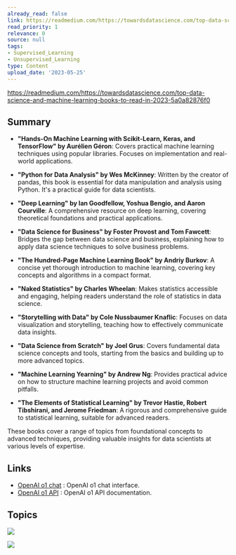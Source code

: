 ```yaml
---
already_read: false
link: https://readmedium.com/https://towardsdatascience.com/top-data-science-and-machine-learning-books-to-read-in-2023-5a0a82876f0
read_priority: 1
relevance: 0
source: null
tags:
- Supervised_Learning
- Unsupervised_Learning
type: Content
upload_date: '2023-05-25'
---
```


https://readmedium.com/https://towardsdatascience.com/top-data-science-and-machine-learning-books-to-read-in-2023-5a0a82876f0
## Summary

- **"Hands-On Machine Learning with Scikit-Learn, Keras, and TensorFlow" by Aurélien Géron**: Covers practical machine learning techniques using popular libraries. Focuses on implementation and real-world applications.

- **"Python for Data Analysis" by Wes McKinney**: Written by the creator of pandas, this book is essential for data manipulation and analysis using Python. It's a practical guide for data scientists.

- **"Deep Learning" by Ian Goodfellow, Yoshua Bengio, and Aaron Courville**: A comprehensive resource on deep learning, covering theoretical foundations and practical applications.

- **"Data Science for Business" by Foster Provost and Tom Fawcett**: Bridges the gap between data science and business, explaining how to apply data science techniques to solve business problems.

- **"The Hundred-Page Machine Learning Book" by Andriy Burkov**: A concise yet thorough introduction to machine learning, covering key concepts and algorithms in a compact format.

- **"Naked Statistics" by Charles Wheelan**: Makes statistics accessible and engaging, helping readers understand the role of statistics in data science.

- **"Storytelling with Data" by Cole Nussbaumer Knaflic**: Focuses on data visualization and storytelling, teaching how to effectively communicate data insights.

- **"Data Science from Scratch" by Joel Grus**: Covers fundamental data science concepts and tools, starting from the basics and building up to more advanced topics.

- **"Machine Learning Yearning" by Andrew Ng**: Provides practical advice on how to structure machine learning projects and avoid common pitfalls.

- **"The Elements of Statistical Learning" by Trevor Hastie, Robert Tibshirani, and Jerome Friedman**: A rigorous and comprehensive guide to statistical learning, suitable for advanced readers.

These books cover a range of topics from foundational concepts to advanced techniques, providing valuable insights for data scientists at various levels of expertise.
## Links

- [OpenAI o1 chat](https://openai01.net/) : OpenAI o1 chat interface.
- [OpenAI o1 API](https://openaio1api.com/) : OpenAI o1 API documentation.

## Topics

![](topics/Concept/Data%20Science)

![](topics/Concept/Machine%20Learning)